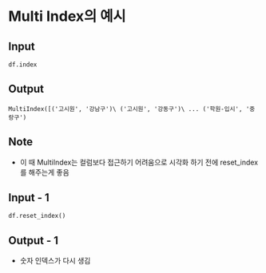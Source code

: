 # Multi Index의 예시
## Input
`df.index`

## Output
`MultiIndex([('고시원', '강남구')\
              ('고시원', '강동구')\
              ...
              ('학원-입시', '중랑구')`
              
## Note
 - 이 때 MultiIndex는 컬럼보다 접근하기 어려움으로 시각화 하기 전에 reset_index를 해주는게 좋음

## Input - 1
`df.reset_index()`

## Output - 1
 - 숫자 인덱스가 다시 생김
